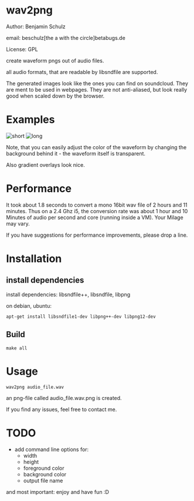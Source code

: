 # wav2png

Author: Benjamin Schulz

email: beschulz[the a with the circle]betabugs.de  

License: GPL

create waveform pngs out of audio files.

all audio formats, that are readable by libsndfile are supported.


The generated images look like the ones you can find on soundcloud.
They are ment to be used in webpages. They are not anti-aliased, but look really good when scaled down by the browser.

# Examples
![short](https://github.com/beschulz/wav2png/raw/master/examples/short.png)
![long](https://github.com/beschulz/wav2png/raw/master/examples/long.png)

Note, that you can easily adjust the color of the waveform by changing the background behind it - the waveform itself is transparent.

Also gradient overlays look nice.

# Performance
It took about 1.8 seconds to convert a mono 16bit wav file of 2 hours and 11 minutes.
Thus on a 2.4 Ghz i5, the conversion rate was about 1 hour and 10 Minutes of audio per second and core (running inside a VM). Your Milage may vary.

If you have suggestions for performance improvements, please drop a line.

# Installation

## install dependencies
install dependencies: libsndfile++, libsndfile, libpng

on debian, ubuntu:

    apt-get install libsndfile1-dev libpng++-dev libpng12-dev

## Build
    make all

# Usage
    wav2png audio_file.wav

an png-file called audio_file.wav.png is created.
      
If you find any issues, feel free to contact me.

# TODO
* add command line options for:
    * width
    * height
    * foreground color
    * background color
    * output file name
    
and most important: enjoy and have fun :D
